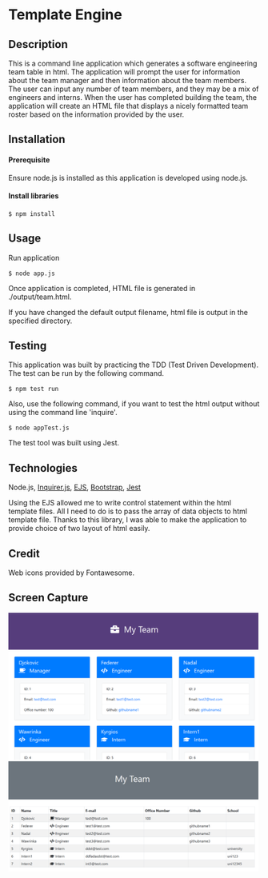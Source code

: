 # Template Engine 

## Description 
This is a command line application which generates a software engineering team table in html. The application will prompt the user for information about the team manager and then information about the team members. The user can input any number of team members, and they may be a mix of engineers and interns. When the user has completed building the team, the application will create an HTML file that displays a nicely formatted team roster based on the information provided by the user. 

## Installation 
#### Prerequisite
Ensure node.js is installed as this application is developed using node.js. 

#### Install libraries 

```
$ npm install 
```

## Usage 
Run application  
```
$ node app.js 
```

Once application is completed, HTML file is generated in ./output/team.html. 

If you have changed the default output filename, html file is output in the specified directory. 


## Testing 

This application was built by practicing the TDD (Test Driven Development). 
The test can be run by the following command. 

```
$ npm test run
```

Also, use the following command, if you want to test the html output without using the command line 'inquire'.

```
$ node appTest.js
```

The test tool was built using Jest.

## Technologies

Node.js, [Inquirer.js](https://www.npmjs.com/package/inquirer), [EJS](https://www.npmjs.com/package/ejs), [Bootstrap](https://getbootstrap.com/), [Jest](https://jestjs.io/)


Using the EJS allowed me to write control statement within the html template files. All I need to do is to pass the array of data objects to  html template file. Thanks to this library, I was able to make the application to provide choice of two layout of html easily.


## Credit 
Web icons provided by Fontawesome.


## Screen Capture

<img src="screencapture.png" width="500px">


<img src="screencapture2.png" width="500px">
